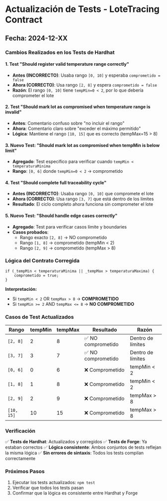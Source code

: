 # Actualización de Tests - LoteTracing Contract

## Fecha: 2024-12-XX

### Cambios Realizados en los Tests de Hardhat

#### 1. **Test "Should register valid temperature range correctly"**
- **Antes (INCORRECTO)**: Usaba rango `[0, 10]` y esperaba `comprometido = false`
- **Ahora (CORRECTO)**: Usa rango `[2, 8]` y espera `comprometido = false`
- **Razón**: El rango `[0, 10]` tiene `tempMin=0 < 2`, por lo que debería comprometer el lote

#### 2. **Test "Should mark lot as compromised when temperature range is invalid"**
- **Antes**: Comentario confuso sobre "no incluir el rango"
- **Ahora**: Comentario claro sobre "exceder el máximo permitido"
- **Lógica**: Mantiene el rango `[10, 15]` que es correcto (tempMax=15 > 8)

#### 3. **Nuevo Test: "Should mark lot as compromised when tempMin is below limit"**
- **Agregado**: Test específico para verificar cuando `tempMin < temperaturaMinima`
- **Rango**: `[0, 6]` donde `tempMin=0 < 2` → comprometido

#### 4. **Test "Should complete full traceability cycle"**
- **Antes (INCORRECTO)**: Usaba rango `[0, 10]` que compromete el lote
- **Ahora (CORRECTO)**: Usa rango `[3, 7]` que está dentro de los límites
- **Resultado**: El ciclo completo ahora funciona sin comprometer el lote

#### 5. **Nuevo Test: "Should handle edge cases correctly"**
- **Agregado**: Test para verificar casos límite y boundaries
- **Casos probados**:
  - Rango exacto `[2, 8]` → NO comprometido
  - Rango `[1, 8]` → comprometido (tempMin < 2)
  - Rango `[2, 9]` → comprometido (tempMax > 8)

### Lógica del Contrato Corregida

```solidity
if (_tempMin < temperaturaMinima || _tempMax > temperaturaMaxima) {
    comprometido = true;
}
```

**Interpretación:**
- Si `tempMin < 2` OR `tempMax > 8` → **COMPROMETIDO**
- Si `tempMin >= 2` AND `tempMax <= 8` → **NO COMPROMETIDO**

### Casos de Test Actualizados

| Rango | tempMin | tempMax | Resultado | Razón |
|-------|---------|---------|-----------|-------|
| `[2, 8]` | 2 | 8 | ✅ NO comprometido | Dentro de límites |
| `[3, 7]` | 3 | 7 | ✅ NO comprometido | Dentro de límites |
| `[0, 6]` | 0 | 6 | ❌ Comprometido | tempMin < 2 |
| `[1, 8]` | 1 | 8 | ❌ Comprometido | tempMin < 2 |
| `[2, 9]` | 2 | 9 | ❌ Comprometido | tempMax > 8 |
| `[10, 15]` | 10 | 15 | ❌ Comprometido | tempMax > 8 |

### Verificación

✅ **Tests de Hardhat**: Actualizados y corregidos
✅ **Tests de Forge**: Ya estaban correctos
✅ **Lógica consistente**: Ambos conjuntos de tests reflejan la misma lógica
✅ **Sin errores de sintaxis**: Todos los tests compilan correctamente

### Próximos Pasos

1. Ejecutar los tests actualizados: `npm test`
2. Verificar que todos los tests pasan
3. Confirmar que la lógica es consistente entre Hardhat y Forge